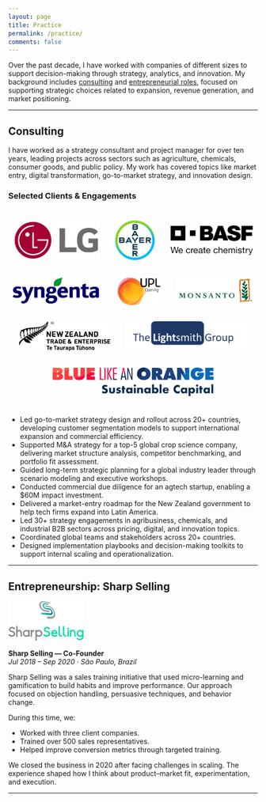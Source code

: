 ```yaml
---
layout: page
title: Practice
permalink: /practice/
comments: false
---
```


Over the past decade, I have worked with companies of different sizes to support decision-making through strategy, analytics, and innovation. My background includes [consulting](#consulting) and [entrepreneurial roles](#entrepreneurship-sharp-selling), focused on supporting strategic choices related to expansion, revenue generation, and market positioning.

---

## Consulting

I have worked as a strategy consultant and project manager for over ten years, leading projects across sectors such as agriculture, chemicals, consumer goods, and public policy. My work has covered topics like market entry, digital transformation, go-to-market strategy, and innovation design.

### Selected Clients & Engagements

<div style="display: flex; flex-wrap: wrap; gap: 2rem; justify-content: center; align-items: center; padding: 1.5rem 0;">
  <img src="/assets/logos/lge.png" alt="LGE" style="height: 80px;" />
  <img src="/assets/logos/bayer.png" alt="Bayer" style="height: 80px;" />
  <img src="/assets/logos/basf.png" alt="BASF" style="height: 60px;" />
  <img src="/assets/logos/syngenta.png" alt="Syngenta" style="height: 60px;" />
  <img src="/assets/logos/upl.png" alt="UPL" style="height: 60px;" />
  <img src="/assets/logos/monsanto.png" alt="Monsanto" style="height: 60px;" />
  <img src="/assets/logos/nzte.png" alt="New Zealand Trade & Enterprise" style="height: 60px;" />
  <img src="/assets/logos/lightsmith.png" alt="Lightsmith Group" style="height: 60px;" />
  <img src="/assets/logos/blao.png" alt="BLAO" style="height: 60px;" />
</div>

- Led go-to-market strategy design and rollout across 20+ countries, developing customer segmentation models to support international expansion and commercial efficiency.
- Supported M&A strategy for a top-5 global crop science company, delivering market structure analysis, competitor benchmarking, and portfolio fit assessment.
- Guided long-term strategic planning for a global industry leader through scenario modeling and executive workshops.
- Conducted commercial due diligence for an agtech startup, enabling a $60M impact investment.
- Delivered a market-entry roadmap for the New Zealand government to help tech firms expand into Latin America.
- Led 30+ strategy engagements in agribusiness, chemicals, and industrial B2B sectors across pricing, digital, and innovation topics.
- Coordinated global teams and stakeholders across 20+ countries.
- Designed implementation playbooks and decision-making toolkits to support internal scaling and operationalization.

---

## Entrepreneurship: Sharp Selling

<img src="/assets/logos/sharpselling.png" alt="Sharp Selling" style="height: 80px;" />

**Sharp Selling — Co-Founder**  
*Jul 2018 – Sep 2020 · São Paulo, Brazil*

Sharp Selling was a sales training initiative that used micro-learning and gamification to build habits and improve performance. Our approach focused on objection handling, persuasive techniques, and behavior change.

During this time, we:
- Worked with three client companies.
- Trained over 500 sales representatives.
- Helped improve conversion metrics through targeted training.

We closed the business in 2020 after facing challenges in scaling. The experience shaped how I think about product–market fit, experimentation, and execution.

---
